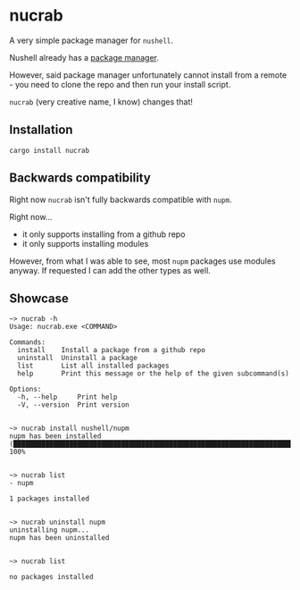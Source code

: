 # nucrab
A very simple package manager for `nushell`.

Nushell already has a [package manager](https://github.com/nushell/nupm).

However, said package manager unfortunately cannot install from a remote - you need to clone the repo and then run your install script.

`nucrab` (very creative name, I know) changes that!

## Installation
`cargo install nucrab`

## Backwards compatibility
Right now `nucrab` isn't fully backwards compatible with `nupm`.

Right now...
- it only supports installing from a github repo
- it only supports installing modules

However, from what I was able to see, most `nupm` packages use modules anyway. If requested I can add the other types as well.

## Showcase
```nushell
~> nucrab -h
Usage: nucrab.exe <COMMAND>

Commands:
  install    Install a package from a github repo
  uninstall  Uninstall a package
  list       List all installed packages
  help       Print this message or the help of the given subcommand(s)

Options:
  -h, --help     Print help
  -V, --version  Print version


~> nucrab install nushell/nupm
nupm has been installed (███████████████████████████████████████████████████████████████████████████████████████) 100%


~> nucrab list
- nupm

1 packages installed


~> nucrab uninstall nupm
uninstalling nupm...
nupm has been uninstalled


~> nucrab list

no packages installed
```